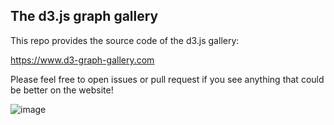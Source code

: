 
The d3.js graph gallery
-----

This repo provides the source code of the d3.js gallery:

https://www.d3-graph-gallery.com

Please feel free to open issues or pull request if you see anything that could be better on the website!

![image](https://user-images.githubusercontent.com/10254401/157419049-d97c5338-2ee2-4ab9-b3a4-5182790f2123.png)

